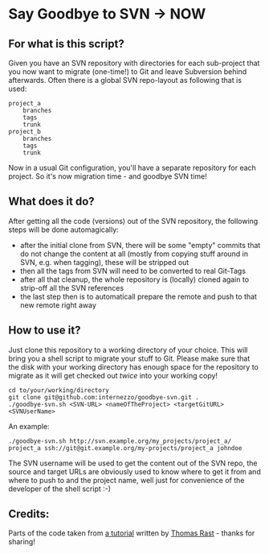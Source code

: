 Say Goodbye to SVN -> NOW
=========================

For what is this script?
------------------------

Given you have an SVN repository with directories for each sub-project that you now want to migrate (one-time!) to Git and leave Subversion behind afterwards. Often there is a global SVN repo-layout as following that is used:

	project_a
		branches
		tags
		trunk
	project_b
		branches
		tags
		trunk

Now in a usual Git configuration, you'll have a separate repository for each project. So it's now migration time - and goodbye SVN time!

What does it do?
----------------

After getting all the code (versions) out of the SVN repository, the following steps will be done automagically:

- after the initial clone from SVN, there will be some "empty" commits that do not change the content at all (mostly from copying stuff around in SVN, e.g. when tagging), these will be stripped out
- then all the tags from SVN will need to be converted to real Git-Tags
- after all that cleanup, the whole repository is (locally) cloned again to strip-off all the SVN references
- the last step then is to automaticall prepare the remote and push to that new remote right away

How to use it?
--------------

Just clone this repository to a working directory of your choice. This will bring you a shell script to migrate your stuff to Git. Please make sure that the disk with your working directory has enough space for the repository to migrate as it will get checked out *twice* into your working copy!

	cd to/your/working/directory
	git clone git@github.com:internezzo/goodbye-svn.git .
	./goodbye-svn.sh <SVN-URL> <nameOfTheProject> <targetGitURL> <SVNUserName>

An example:

	./goodbye-svn.sh http://svn.example.org/my_projects/project_a/ project_a ssh://git@git.example.org/my-projects/project_a johndoe

The SVN username will be used to get the content out of the SVN repo, the source and target URLs are obviously used to know where to get it from and where to push to and the project name, well just for convenience of the developer of the shell script :-)

Credits:
--------

Parts of the code taken from [a tutorial](http://thomasrast.ch/git/git-svn-conversion.html) written by [Thomas Rast](http://thomasrast.ch/) - thanks for sharing!